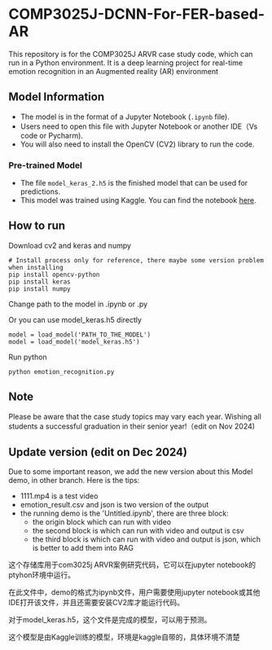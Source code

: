 # COMP3025J-DCNN-For-FER-based-AR  

This repository is for the COMP3025J ARVR case study code, which can run in a Python environment. It is a deep learning project for real-time emotion recognition in an Augmented reality (AR) environment

## Model Information  

- The model is in the format of a Jupyter Notebook (`.ipynb` file).   
- Users need to open this file with Jupyter Notebook or another IDE（Vs code or Pycharm).  
- You will also need to install the OpenCV (CV2) library to run the code.  

### Pre-trained Model  

- The file `model_keras_2.h5` is the finished model that can be used for predictions.  
- This model was trained using Kaggle. You can find the notebook [here](https://www.kaggle.com/code/moonquakemiao/deep-cnn-for-fer-git-on-comments).  

## How to run

Download cv2 and keras and numpy
```
# Install process only for reference, there maybe some version problem when installing
pip install opencv-python
pip install keras
pip install numpy
```

Change path to the model in .ipynb or .py

Or you can use model_keras.h5 directly

```
model = load_model('PATH_TO_THE_MODEL')
model = load_model('model_keras.h5')
```

Run python

```
python emotion_recognition.py
```

## Note  

Please be aware that the case study topics may vary each year. Wishing all students a successful graduation in their senior year!（edit on Nov 2024)

## Update version (edit on Dec 2024)
Due to some important reason, we add the new version about this Model demo, in other branch. Here is the tips:
- 1111.mp4 is a test video
- emotion_result.csv and json is two version of the output
- the running demo is the 'Untitled.ipynb', there are three block:
  - the origin block which can run with video
  - the second block is which can run with video and output is csv
  - the third block is which can run with video and output is json, which is better to add them into RAG


这个存储库用于com3025j ARVR案例研究代码，它可以在jupyter notebook的ptyhon环境中运行。

在此文件中，demo的格式为ipynb文件，用户需要使用jupyter notebook或其他IDE打开该文件，并且还需要安装CV2库才能运行代码。

对于model_keras.h5，这个文件是完成的模型，可以用于预测。

这个模型是由Kaggle训练的模型，环境是kaggle自带的，具体环境不清楚


